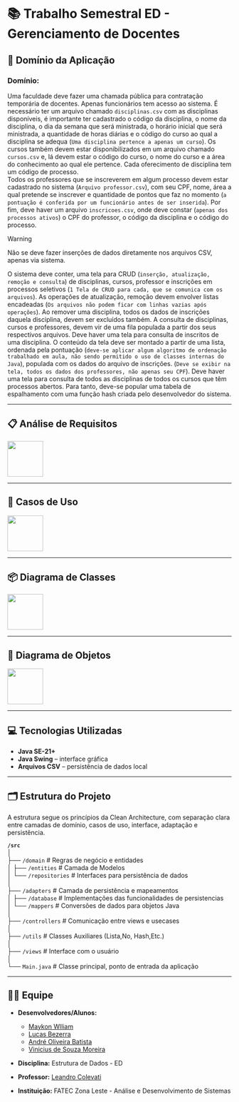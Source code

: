 <!-- Documentação para criação do arquivo README.md -->
<!-- https://docs.github.com/pt/get-started/writing-on-github/getting-started-with-writing-and-formatting-on-github/basic-writing-and-formatting-syntax -->
# 📚 Trabalho Semestral ED - Gerenciamento de Docentes

## 🎯 Domínio da Aplicação
### Domínio:
Uma faculdade deve fazer uma chamada pública para contratação temporária de docentes. Apenas funcionários tem acesso ao sistema. É necessário ter um arquivo chamado `disciplinas.csv` com as disciplinas disponíveis, é importante ter cadastrado o código da disciplina, o nome da disciplina, o dia da semana que será ministrada, o horário inicial que será ministrada, a quantidade de horas diárias e o código
do curso ao qual a disciplina se adequa (`Uma disciplina pertence a apenas um curso`). Os cursos também devem estar disponibilizados em um arquivo chamado `cursos.csv` e, lá devem estar o código do curso, o nome do curso e a área do conhecimento ao qual ele pertence. Cada oferecimento de disciplina tem um
código de processo.<br>
Todos os professores que se inscreverem em algum processo devem estar cadastrado
no sistema  (`Arquivo professor.csv`), com seu CPF, nome, área a qual pretende se inscrever e quantidade de
pontos que faz no momento (`a pontuação é conferida por um funcionário antes de ser inserida`). Por fim,
deve haver um arquivo `inscricoes.csv`, onde deve constar (`apenas dos processos ativos`) o CPF do professor,
o código da disciplina e o código do processo.

> [!WARNING]
> Não se deve fazer inserções de dados diretamente nos arquivos CSV, apenas via sistema.

O sistema deve conter, uma tela para CRUD (`inserção, atualização, remoção e consulta`) de disciplinas,
cursos, professor e inscrições em processos seletivos (`1 Tela de CRUD para cada, que se comunica com os
arquivos`). As operações de atualização, remoção devem envolver listas encadeadas (`Os arquivos não
podem ficar com linhas vazias após operações`). Ao remover uma disciplina, todos os dados de inscrições
daquela disciplina, devem ser excluídos também. A consulta de disciplinas, cursos e professores, devem
vir de uma fila populada a partir dos seus respectivos arquivos.
Deve haver uma tela para consulta de inscritos de uma disciplina. O conteúdo da tela deve ser montado a
partir de uma lista, ordenada pela pontuação (`deve-se aplicar algum algoritmo de ordenação trabalhado
em aula, não sendo permitido o uso de classes internas do Java`), populada com os dados do arquivo de
inscrições. (`Deve se exibir na tela, todos os dados dos professores, não apenas seu CPF`).
Deve haver uma tela para consulta de todos as disciplinas de todos os cursos que têm processos abertos.
Para tanto, deve-se popular uma tabela de espalhamento com uma função hash criada pelo desenvolvedor
do sistema.

---
## 📋 Análise de Requisitos
<img width="80px" src="./docs/bouncing-circles.svg"/>


---

## 📌 Casos de Uso
<img width="80px" src="./docs/bouncing-circles.svg"/>

---

## 📦 Diagrama de Classes
<img width="80px" src="./docs/bouncing-circles.svg"/>

---

## 🧩 Diagrama de Objetos
<img width="80px" src="./docs/bouncing-circles.svg"/>

---

## 💻 Tecnologias Utilizadas

- **Java SE-21+**
- **Java Swing** – interface gráfica
- **Arquivos CSV** – persistência de dados local
  

---
## 🗂️ Estrutura do Projeto

A estrutura segue os princípios da Clean Architecture, com separação clara entre camadas de domínio, casos de uso, interface, adaptação e persistência.

<b>`/src`</b><br>
│<br>
├── `/domain` # Regras de negócio e entidades<br>
│ ├── `/entities` # Camada de Modelos<br>
│ └── `/repositories` # Interfaces para persistência de dados<br>
│<br>
├── `/adapters` # Camada de persistência e mapeamentos<br>
│ ├── `/database` # Implementações das funcionalidades de persistencias<br>
│ └── `/mappers` # Conversões de dados para objetos Java<br>
│<br>
├── `/controllers` # Comunicação entre views e usecases<br>
│<br>
├── `/utils` # Classes Auxiliares (Lista,No, Hash,Etc.)<br>
│<br>
├── `/views` # Interface com o usuário<br>
│<br>
└── `Main.java` # Classe principal, ponto de entrada da aplicação<br>

---


## 🧑‍💻 Equipe

- **Desenvolvedores/Alunos:**
  - [Maykon Wlliam](https://github.com/MaykonWilliam)
  - [Lucas Bezerra](https://github.com/LucasBMacedo)
  - [André Oliveira Batista](https://github.com/AndreOliveiraBatista)
  - [Vinicius de Souza Moreira](https://github.com/Vineee95)
  
- **Disciplina:** Estrutura de Dados - ED
- **Professor:** [Leandro Colevati](https://github.com/lecolevati)
- **Instituição:** FATEC Zona Leste - Análise e Desenvolvimento de Sistemas
